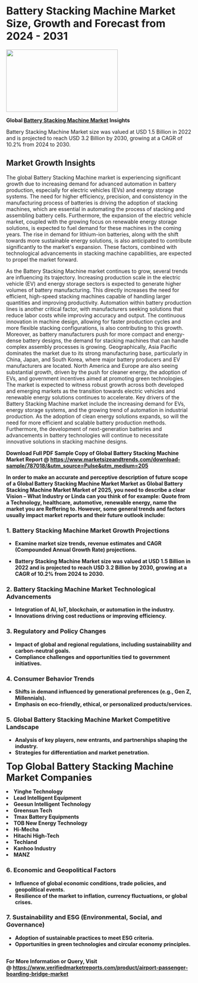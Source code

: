 <H1>Battery Stacking Machine Market Size, Growth and Forecast from 2024 - 2031</H1><img class="aligncenter size-medium wp-image-584254" src="https://thirdeyenews.in/wp-content/uploads/2024/09/Global-Market-Research-300x168.jpeg" alt="" width="300" height="168" /><p><strong>Global&nbsp;<a href="https://www.marketsizeandtrends.com/download-sample/787018/&amp;utm_source=Pulse&amp;utm_medium=205">Battery Stacking Machine Market</a> Insights</strong></p><p>Battery Stacking Machine Market size was valued at USD 1.5 Billion in 2022 and is projected to reach USD 3.2 Billion by 2030, growing at a CAGR of 10.2% from 2024 to 2030.</p><p><h2>Market Growth Insights</h2> <p>The global Battery Stacking Machine market is experiencing significant growth due to increasing demand for advanced automation in battery production, especially for electric vehicles (EVs) and energy storage systems. The need for higher efficiency, precision, and consistency in the manufacturing process of batteries is driving the adoption of stacking machines, which are essential in automating the process of stacking and assembling battery cells. Furthermore, the expansion of the electric vehicle market, coupled with the growing focus on renewable energy storage solutions, is expected to fuel demand for these machines in the coming years. The rise in demand for lithium-ion batteries, along with the shift towards more sustainable energy solutions, is also anticipated to contribute significantly to the market's expansion. These factors, combined with technological advancements in stacking machine capabilities, are expected to propel the market forward.</p> <p><strong></strong></p> <p>As the Battery Stacking Machine market continues to grow, several trends are influencing its trajectory. Increasing production scale in the electric vehicle (EV) and energy storage sectors is expected to generate higher volumes of battery manufacturing. This directly increases the need for efficient, high-speed stacking machines capable of handling larger quantities and improving productivity. Automation within battery production lines is another critical factor, with manufacturers seeking solutions that reduce labor costs while improving accuracy and output. The continuous innovation in machine design, allowing for faster production cycles and more flexible stacking configurations, is also contributing to this growth. Moreover, as battery manufacturers push for more compact and energy-dense battery designs, the demand for stacking machines that can handle complex assembly processes is growing. Geographically, Asia Pacific dominates the market due to its strong manufacturing base, particularly in China, Japan, and South Korea, where major battery producers and EV manufacturers are located. North America and Europe are also seeing substantial growth, driven by the push for cleaner energy, the adoption of EVs, and government incentives aimed at promoting green technologies. The market is expected to witness robust growth across both developed and emerging markets as the transition towards electric vehicles and renewable energy solutions continues to accelerate. Key drivers of the Battery Stacking Machine market include the increasing demand for EVs, energy storage systems, and the growing trend of automation in industrial production. As the adoption of clean energy solutions expands, so will the need for more efficient and scalable battery production methods. Furthermore, the development of next-generation batteries and advancements in battery technologies will continue to necessitate innovative solutions in stacking machine designs.</p> <p><strong></p><p><span class=""><strong>Download Full PDF Sample Copy of Global Battery Stacking Machine Market Report</strong> @ <a href="https://www.marketsizeandtrends.com/download-sample/787018/&amp;utm_source=Pulse&amp;utm_medium=205" target="_blank">https://www.marketsizeandtrends.com/download-sample/787018/&amp;utm_source=Pulse&amp;utm_medium=205</a></span></p><p>In order to make an accurate and perceptive description of future scope of a Global&nbsp;Battery Stacking Machine Market Market as Global&nbsp;Battery Stacking Machine Market Market of 2025, you need to describe a clear Vision &ndash; What Industry or Linda can you think of for example: Quote from a Technology, healthcare, automotive, renewable energy, name the market you are Reffering to. However, some general trends and factors usually impact market reports and their future outlook include:</p><h3>1.&nbsp;<strong>Battery Stacking Machine Market Growth Projections</strong></h3><ul><li>Examine market size trends, revenue estimates and CAGR (Compounded Annual Growth Rate) projections.</li><li><p>Battery Stacking Machine Market size was valued at USD 1.5 Billion in 2022 and is projected to reach USD 3.2 Billion by 2030, growing at a CAGR of 10.2% from 2024 to 2030.</p></li></ul><h3>2.&nbsp;<strong>Battery Stacking Machine Market Technological Advancements</strong></h3><ul><li>Integration of AI, IoT, blockchain, or automation in the industry.</li><li>Innovations driving cost reductions or improving efficiency.</li></ul><h3>3.&nbsp;<strong>Regulatory and Policy Changes</strong></h3><ul><li>Impact of global and regional regulations, including sustainability and carbon-neutral goals.</li><li>Compliance challenges and opportunities tied to government initiatives.</li></ul><h3>4.&nbsp;<strong>Consumer Behavior Trends</strong></h3><ul><li>Shifts in demand influenced by generational preferences (e.g., Gen Z, Millennials).</li><li>Emphasis on eco-friendly, ethical, or personalized products/services.</li></ul><h3>5.&nbsp;<strong>Global Battery Stacking Machine Market Competitive Landscape</strong></h3><ul><li>Analysis of key players, new entrants, and partnerships shaping the industry.</li><li>Strategies for differentiation and market penetration.</li></ul><p data-pm-slice="1 1 []"><span style="color: inherit; font-family: inherit; font-size: 25px;">Top Global Battery Stacking Machine Market Companies</span></p><div class="" data-test-id=""><p><li>Yinghe Technology</li><li> Lead Intelligent Equipment</li><li> Geesun Intelligent Technology</li><li> Greensun Tech</li><li> Tmax Battery Equipments</li><li> TOB New Energy Technology</li><li> Hi-Mecha</li><li> Hitachi High-Tech</li><li> Techland</li><li> Kanhoo Industry</li><li> MANZ</li></p></div><h3>6.&nbsp;<strong>Economic and Geopolitical Factors</strong></h3><ul><li>Influence of global economic conditions, trade policies, and geopolitical events.</li><li>Resilience of the market to inflation, currency fluctuations, or global crises.</li></ul><h3>7.&nbsp;<strong>Sustainability and ESG (Environmental, Social, and Governance)</strong></h3><ul><li>Adoption of sustainable practices to meet ESG criteria.</li><li>Opportunities in green technologies and circular economy principles.</li></ul><h2><strong style="font-size: 14px;">For More Information or Query, Visit @&nbsp;</strong><a style="background-color: #ffffff; font-size: 14px;" href="https://www.marketsizeandtrends.com/report/battery-stacking-machine-market/" target="_blank">https://www.verifiedmarketreports.com/product/airport-passenger-boarding-bridge-market</a></h2>
